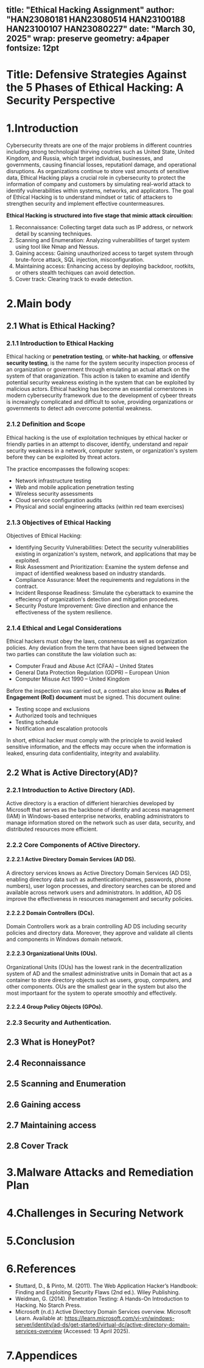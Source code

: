 title: "Ethical Hacking Assignment"
author: "HAN23080181
         HAN23080514
         HAN23100188
         HAN23100107
         HAN23080227"
date: "March 30, 2025"
wrap: preserve
geometry: a4paper
fontsize: 12pt
---

# **Title: Defensive Strategies Against the 5 Phases of Ethical Hacking: A Security Perspective**


# **1.Introduction**
Cybersecurity threats are one of the major problems in different countries including strong technologial thirving coutries such as United State, United Kingdom, and Russia, which target individual, businesses, and governments, causing financial losses, reputationl damage, and operational disruptions. 
As organizations continue to store vast amounts of sensitive data, Ethical Hacking plays a crucial role in cybersecurity to protect the information of company and customers by simulating real-world attack to identify vulnerabilities within systems, networks, and applicators. The goal of Ethical Hacking is to understand mindset or tatic of attackers to strengthen security and implement effective countermeasures.

**Ethical Hacking is structured into five stage that mimic attack circuition:**
1. Reconnaissance: Collecting target data such as IP address, or network detail by scanning techniques.
2. Scanning and Enumeration: Analyzing vulnerabilities of target system using tool like Nmap and Nessus.
3. Gaining access: Gaining unauthorized access to target system through brute-force attack, SQL injection, misconfiguration.
4. Maintaining access: Enhancing access by deploying backdoor, rootkits, or others stealth techiques can avoid detection.
5. Cover track: Clearing track to evade detection.

# **2.Main body**
##  2.1 What is Ethical Hacking?
### 2.1.1 Introduction to Ethical Hacking
Ethical hacking or **penetration testing**, or **white-hat hacking**, or **offensive security testing**, is the name for the system security inspection process of an organization or government through emulating an actual attack on the system of that oraganization. This action is taken to examine and identify potential security weakness existing in the system that can be exploited by malicious actors.
Ethical hacking has become an essential cornerstones in modern cybersecurity framework due to the development of cybeer threats is increaingly complicated and difficult to solve, providing organizations or governments to detect adn overcome potential weakness.

### 2.1.2 Definition and Scope
Ethical hacking is the use of exploitation techniques by ethical hacker or friendly parties in an attempt to discover, identify, understand and repair security weakness in a network, computer system, or organization's system before they can be exploited by threat actors.

The practice encompasses the following scopes:
- Network infrastructure testing
- Web and mobile application penetration testing
- Wireless security assessments
- Cloud service configuration audits
- Physical and social engineering attacks (within red team exercises)

### 2.1.3 Objectives of Ethical Hacking
Objectives of Ethical Hacking:
- Identifying Security Vulnerabilities: Detect the security vulnerabilities existing in organization's system, network, and applications that may be exploited.
- Risk Assessment and Prioritization: Examine the system defense and impact of identified weakness based on industry standards.
- Compliance Assurance: Meet the requirements and regulations in the contract.
- Incident Response Readiness: Simulate the cyberattack to examine the effeciency of organization's detection and mitigation procedures.
- Security Posture Improvement: Give direction and enhance the effectiveness of the system resilience.

### 2.1.4 Ethical and Legal Considerations
Ethical hackers must obey the laws, consnensus as well as organization policies. Any deviation from the term that have been signed between the two parties can constitute the law violation such as:
- Computer Fraud and Abuse Act (CFAA) – United States
- General Data Protection Regulation (GDPR) – European Union
- Computer Misuse Act 1990 – United Kingdom

Before the inspection was carried out, a contract also know as **Rules of Engagement (RoE) document** must be signed. This document ouline:
- Testing scope and exclusions
- Authorized tools and techniques
- Testing schedule
- Notification and escalation protocols

In short, ethical hacker must comply with the principle to avoid leaked sensitive information, and the effects may occure when the information is leaked, ensuring data confidentiality, integrity and avalability.

##  2.2 What is Active Directory(AD)?
### 2.2.1 Introduction to Active Directory (AD).
Active directory is a eraction of differient hierarchies developed by Microsoft that serves as the backbone of identity and access management (IAM) in Windows-based enterprise networks, enabling administrators to manage information stored on the network such as user data, security, and distributed resources  more efficient.

### 2.2.2 Core Components of ACtive Directory.
#### 2.2.2.1 Active Directory Domain Services (AD DS).
A directory services knows as Active Directory Domain Services (AD DS), enabling directory data such as authentication(names, passwords, phone numbers), user logon processes, and directory searches can be stored and available across network users and administrators. In addition, AD DS improve the effectiveness in resources management and security policies.

#### 2.2.2.2 Domain Controllers (DCs).
Domain Controllers work as a brain controlling AD DS including security policies and directory data. Moreover, they approve and validate all clients and components in Windows domain network.

#### 2.2.2.3 Organizational Units (OUs).
Organizational Units (OUs) has the lowest rank in the decentrallization system of AD and the smallest administrative units in Domain that act as a container to store directory objects such as users, group, computers, and other components. OUs are the smallest gear in the system but also the most importaant for the system to operate smoothly and effectively.

#### 2.2.2.4 Group Policy Objects (GPOs).


### 2.2.3 Security and Authentication.

##  2.3 What is HoneyPot?
##  2.4 Reconnaissance
##  2.5 Scanning and Enumeration
##  2.6 Gaining access
##  2.7 Maintaining access
##  2.8 Cover Track

# **3.Malware Attacks and Remediation Plan**

# **4.Challenges in Securing Network**

# **5.Conclusion**

# **6.References**
- Stuttard, D., & Pinto, M. (2011). The Web Application Hacker’s Handbook: Finding and Exploiting Security Flaws (2nd ed.). Wiley Publishing.
- Weidman, G. (2014). Penetration Testing: A Hands-On Introduction to Hacking. No Starch Press.
- Microsoft (n.d.) Active Directory Domain Services overview. Microsoft Learn. Available at: https://learn.microsoft.com/vi-vn/windows-server/identity/ad-ds/get-started/virtual-dc/active-directory-domain-services-overview (Accessed: 13 April 2025).

# **7.Appendices**